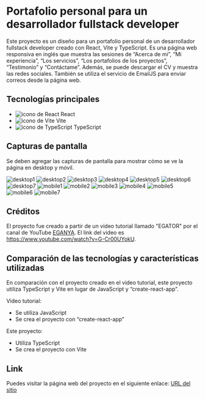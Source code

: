 # Portafolio personal para un desarrollador fullstack developer

Este proyecto es un diseño para un portafolio personal de un desarrollador fullstack developer creado con React, Vite y TypeScript. Es una página web responsiva en inglés que muestra las sesiones de “Acerca de mi”, “Mi experiencia”, “Los servicios”, “Los portafolios de los proyectos”, “Testimonio” y “Contáctame”. Además, se puede descargar el CV y muestra las redes sociales. También se utiliza el servicio de EmailJS para enviar correos desde la página web.

## Tecnologías principales
- ![icono de React](https://res.cloudinary.com/dyvccdkkl/image/upload/v1675896866/Iconos/React_yhyy73.png) React  
- ![icono de Vite](https://res.cloudinary.com/dyvccdkkl/image/upload/v1675896866/Iconos/Vite_tm7cm3.png) Vite  
- ![icono de TypeScript](https://res.cloudinary.com/dyvccdkkl/image/upload/v1675896866/Iconos/Typescript_fz9cmf.png) TypeScript  

## Capturas de pantalla
Se deben agregar las capturas de pantalla para mostrar cómo se ve la página en desktop y móvil.

![desktop1](./src/assets/screenshots/Desktop1.jpg)
![desktop2](./src/assets/screenshots/Desktop2.jpg)
![desktop3](./src/assets/screenshots/Desktop3.jpg)
![desktop4](./src/assets/screenshots/Desktop4.jpg)
![desktop5](./src/assets/screenshots/Desktop5.jpg)
![desktop6](./src/assets/screenshots/Desktop6.jpg)
![desktop7](./src/assets/screenshots/Desktop7.jpg)
![mobile1](./src/assets/screenshots/Mobile1.pmg)
![mobile2](./src/assets/screenshots/Mobile2.png)
![mobile3](./src/assets/screenshots/Mobile3.png)
![mobile4](./src/assets/screenshots/Mobile4.png)
![mobile5](./src/assets/screenshots/Mobile5.png)
![mobile6](./src/assets/screenshots/Mobile6.png)
![mobile7](./src/assets/screenshots/Mobile7.png)

## Créditos
El proyecto fue creado a partir de un video tutorial llamado "EGATOR" por el canal de YouTube [EGANYA](https://www.youtube.com/channel/UC6KxO6JuukU6eL-6G_Ow6uQ). El link del video es https://www.youtube.com/watch?v=G-Cr00UYokU.

## Comparación de las tecnologías y características utilizadas
En comparación con el proyecto creado en el video tutorial, este proyecto utiliza TypeScript y Vite en lugar de JavaScript y “create-react-app”.

Video tutorial:
- Se utiliza JavaScript
- Se crea el proyecto con “create-react-app”

Este proyecto:
- Utiliza TypeScript
- Se crea el proyecto con Vite

## Link
Puedes visitar la página web del proyecto en el siguiente enlace: [URL del sitio](https://paises-angular-yha.netlify.app/)
